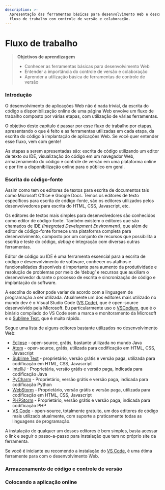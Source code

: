 ```yaml
---
description: >-
  Apresentação das ferramentas básicas para desenvolvimento Web e descrição do
  fluxo de trabalho com controle de versão e colaboração.
---
```


# Fluxo de trabalho

> **Objetivos de aprendizagem**
>
> * Conhecer as ferramentas básicas para desenvolvimento Web
> * Entender a importância do controle de versão e colaboração
> * Aprender a utilização básica de ferramentas de controle de versão

### Introdução

O desenvolvimento de aplicações Web não é nada trivial, da escrita do código a disponibilização online de uma página Web envolve um fluxo de trabalho composto por várias etapas, com utilização de várias ferramentas. 

O objetivo deste capítulo é passar por esse fluxo de trabalho por etapas,  apresentando o que é feito e as ferramentas utilizadas em cada etapa, da escrita do código à implantação de  aplicações Web. Se você quer entender esse fluxo, vem com gente!

As etapas a serem apresentadas são: escrita de código utilizando um editor de texto ou IDE,  visualização do código em um navegador Web, armazenamento do código e controle de versão em uma plataforma online e por fim a disponibilização online para o público em geral. 

### Escrita do código-fonte

Assim como tem os editores de textos para escrita de documentos tais como Microsoft Office e Google Docs. Temos os editores de texto específicos para escrita de código-fonte, são os editores utilizados pelos desenvolvedores para escrita do HTML, CSS, Javascript, etc. 

Os editores de textos mais simples para desenvolvedores são conhecidos como editor de código-fonte. Também existem o editores que são chamados de IDE _\(Integrated Development Environment\)_, que além de editor de código-fonte fornece uma plataforma completa para desenvolvimento, composto por um conjunto de recursos que possibilita a escrita e teste do código, _debug_ e integração com diversas outras ferramentas. 

Editor de código ou IDE é uma ferramenta essencial para a escrita de código e desenvolvimento de software, conhecer os atalhos e funcionalidades disponíveis é importante para aumento da produtividade e resolução de problemas por meio de ‘debug’ e recursos que auxiliam o desenvolvedor durante o processo de escrita e sincronização de código e implantação do software. 

A escolha do editor pode variar de acordo com a linguagem de programação a ser utilizada. Atualmente um dos editores mais utilizado no mundo dev é o Visual Studio Code \([VS Code](https://code.visualstudio.com/)\), que é open-source desenvolvido pela Microsoft. Eu particularmente uso o [VSCodium](https://vscodium.com/), que é o binário compilado do VS Code sem a marca e monitoramento da Microsoft e o [Sublime Text](https://www.sublimetext.com/), que é muito rápido.

Segue uma lista de alguns editores bastante utilizados no desenvolvimento Web:

* [Eclipse](https://www.eclipse.org/downloads/) - open-source, grátis, bastante utilizada no mundo Java
* [Atom](https://atom.io/) - open-source, grátis, utilizada para codificação em HTML, CSS, Javascript
* [Sublime Text](https://www.sublimetext.com/) - proprietário, versão grátis e versão paga, utilizada para codificação em HTML, CSS, Javascript
* [IntelliJ](https://www.jetbrains.com/idea/) - Proprietária, versão grátis e versão paga, indicada para codificação Java
* [PyCharm](https://www.jetbrains.com/pycharm/) - Proprietário, versão grátis e versão paga, indicada para codificação Python
* [WebStorm](https://www.jetbrains.com/webstorm/) - Proprietário, versão grátis e versão paga, utilizada para codificação em HTML, CSS, Javascript
* [PHPStorm](https://www.jetbrains.com/phpstorm/) - Proprietário, versão grátis e versão paga, indicada para codificação PHP
* [VS Code](https://code.visualstudio.com/) - open-source, totalmente gratuito, um dos editores de código mais utilizado atualmente, com suporte a praticamente todas as linguagens de programação.

A instalação de qualquer um desses editores é bem simples, basta acessar o link e seguir o passo-a-passo para instalação que tem no próprio site da ferramenta.

Se você é iniciante eu recomendo a instalação do [VS Code](https://code.visualstudio.com/), é uma ótima ferramente para com o desenvolvimento Web.

### Armazenamento de código e controle de versão



### Colocando a aplicação online

